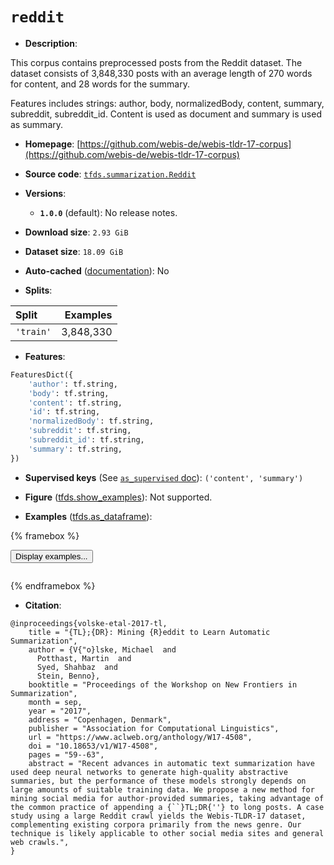 <div itemscope itemtype="http://schema.org/Dataset">
  <div itemscope itemprop="includedInDataCatalog" itemtype="http://schema.org/DataCatalog">
    <meta itemprop="name" content="TensorFlow Datasets" />
  </div>
  <meta itemprop="name" content="reddit" />
  <meta itemprop="description" content="This corpus contains preprocessed posts from the Reddit dataset.&#10;The dataset consists of 3,848,330 posts with an average length of 270 words for content,&#10;and 28 words for the summary.&#10;&#10;Features includes strings: author, body, normalizedBody, content, summary, subreddit, subreddit_id.&#10;Content is used as document and summary is used as summary.&#10;&#10;To use this dataset:&#10;&#10;```python&#10;import tensorflow_datasets as tfds&#10;&#10;ds = tfds.load(&#x27;reddit&#x27;, split=&#x27;train&#x27;)&#10;for ex in ds.take(4):&#10;  print(ex)&#10;```&#10;&#10;See [the guide](https://www.tensorflow.org/datasets/overview) for more&#10;informations on [tensorflow_datasets](https://www.tensorflow.org/datasets).&#10;&#10;" />
  <meta itemprop="url" content="https://www.tensorflow.org/datasets/catalog/reddit" />
  <meta itemprop="sameAs" content="https://github.com/webis-de/webis-tldr-17-corpus" />
  <meta itemprop="citation" content="@inproceedings{volske-etal-2017-tl,&#10;    title = &quot;{TL};{DR}: Mining {R}eddit to Learn Automatic Summarization&quot;,&#10;    author = {V{&quot;o}lske, Michael  and&#10;      Potthast, Martin  and&#10;      Syed, Shahbaz  and&#10;      Stein, Benno},&#10;    booktitle = &quot;Proceedings of the Workshop on New Frontiers in Summarization&quot;,&#10;    month = sep,&#10;    year = &quot;2017&quot;,&#10;    address = &quot;Copenhagen, Denmark&quot;,&#10;    publisher = &quot;Association for Computational Linguistics&quot;,&#10;    url = &quot;https://www.aclweb.org/anthology/W17-4508&quot;,&#10;    doi = &quot;10.18653/v1/W17-4508&quot;,&#10;    pages = &quot;59--63&quot;,&#10;    abstract = &quot;Recent advances in automatic text summarization have used deep neural networks to generate high-quality abstractive summaries, but the performance of these models strongly depends on large amounts of suitable training data. We propose a new method for mining social media for author-provided summaries, taking advantage of the common practice of appending a {``}TL;DR{&#x27;&#x27;} to long posts. A case study using a large Reddit crawl yields the Webis-TLDR-17 dataset, complementing existing corpora primarily from the news genre. Our technique is likely applicable to other social media sites and general web crawls.&quot;,&#10;}" />
</div>

# `reddit`


*   **Description**:

This corpus contains preprocessed posts from the Reddit dataset. The dataset
consists of 3,848,330 posts with an average length of 270 words for content, and
28 words for the summary.

Features includes strings: author, body, normalizedBody, content, summary,
subreddit, subreddit_id. Content is used as document and summary is used as
summary.

*   **Homepage**:
    [https://github.com/webis-de/webis-tldr-17-corpus](https://github.com/webis-de/webis-tldr-17-corpus)

*   **Source code**:
    [`tfds.summarization.Reddit`](https://github.com/tensorflow/datasets/tree/master/tensorflow_datasets/summarization/reddit.py)

*   **Versions**:

    *   **`1.0.0`** (default): No release notes.

*   **Download size**: `2.93 GiB`

*   **Dataset size**: `18.09 GiB`

*   **Auto-cached**
    ([documentation](https://www.tensorflow.org/datasets/performances#auto-caching)):
    No

*   **Splits**:

Split     | Examples
:-------- | --------:
`'train'` | 3,848,330

*   **Features**:

```python
FeaturesDict({
    'author': tf.string,
    'body': tf.string,
    'content': tf.string,
    'id': tf.string,
    'normalizedBody': tf.string,
    'subreddit': tf.string,
    'subreddit_id': tf.string,
    'summary': tf.string,
})
```

*   **Supervised keys** (See
    [`as_supervised` doc](https://www.tensorflow.org/datasets/api_docs/python/tfds/load#args)):
    `('content', 'summary')`

*   **Figure**
    ([tfds.show_examples](https://www.tensorflow.org/datasets/api_docs/python/tfds/visualization/show_examples)):
    Not supported.

*   **Examples**
    ([tfds.as_dataframe](https://www.tensorflow.org/datasets/api_docs/python/tfds/as_dataframe)):

<!-- mdformat off(HTML should not be auto-formatted) -->

{% framebox %}

<button id="displaydataframe">Display examples...</button>
<div id="dataframecontent" style="overflow-x:auto"></div>
<script src="https://www.gstatic.com/external_hosted/jquery2.min.js"></script>
<script>
var url = "https://storage.googleapis.com/tfds-data/visualization/dataframe/reddit-1.0.0.html";
$(document).ready(() => {
  $("#displaydataframe").click((event) => {
    // Disable the button after clicking (dataframe loaded only once).
    $("#displaydataframe").prop("disabled", true);

    // Pre-fetch and display the content
    $.get(url, (data) => {
      $("#dataframecontent").html(data);
    }).fail(() => {
      $("#dataframecontent").html(
        'Error loading examples. If the error persist, please open '
        + 'a new issue.'
      );
    });
  });
});
</script>

{% endframebox %}

<!-- mdformat on -->

*   **Citation**:

```
@inproceedings{volske-etal-2017-tl,
    title = "{TL};{DR}: Mining {R}eddit to Learn Automatic Summarization",
    author = {V{"o}lske, Michael  and
      Potthast, Martin  and
      Syed, Shahbaz  and
      Stein, Benno},
    booktitle = "Proceedings of the Workshop on New Frontiers in Summarization",
    month = sep,
    year = "2017",
    address = "Copenhagen, Denmark",
    publisher = "Association for Computational Linguistics",
    url = "https://www.aclweb.org/anthology/W17-4508",
    doi = "10.18653/v1/W17-4508",
    pages = "59--63",
    abstract = "Recent advances in automatic text summarization have used deep neural networks to generate high-quality abstractive summaries, but the performance of these models strongly depends on large amounts of suitable training data. We propose a new method for mining social media for author-provided summaries, taking advantage of the common practice of appending a {``}TL;DR{''} to long posts. A case study using a large Reddit crawl yields the Webis-TLDR-17 dataset, complementing existing corpora primarily from the news genre. Our technique is likely applicable to other social media sites and general web crawls.",
}
```

